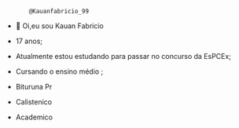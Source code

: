            @Kauanfabricio_99

- 👋 Oi,eu sou Kauan Fabricio
- 17 anos;

- Atualmente estou estudando para passar no concurso da EsPCEx;
- Cursando o ensino médio ;
- Bituruna Pr
- Calistenico
- Academico
<!---
KauanFabricio/KauanFabricio is a ✨ special ✨ repository because its `README.md` (this file) appears on your GitHub profile.
You can click the Preview link to take a look at your changes.
--->
